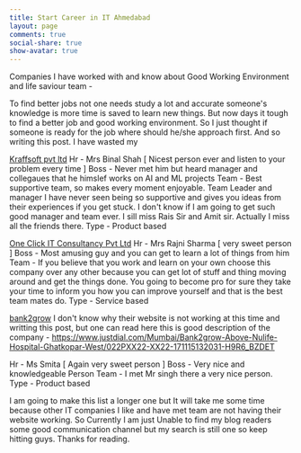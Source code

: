 ```yaml
---
title: Start Career in IT Ahmedabad
layout: page
comments: true
social-share: true
show-avatar: true
---
```


Companies I have worked with and know about Good Working Environment and life saviour team - 

To find better jobs not one needs study a lot  and accurate someone's knowledge is more time is saved to learn new things. But now days it tough to find a better job and good working environment. So I just thought if someone is ready for the job where should he/she approach first. And so writing this post. I have wasted my 


[Kraffsoft pvt ltd](http://kraffsoft.com/)
Hr - Mrs Binal Shah [ Nicest person ever and listen to your problem every time ]
Boss - Never met him but heard manager and collegaues that he himslef works on AI and ML projects
Team - Best supportive team, so makes every moment enjoyable. Team Leader and manager I have never seen being so supportive and gives you ideas from their experiences if you get stuck. I don't know if I am going to get such good manager and team ever. I sill miss Rais Sir and Amit sir. Actually I miss all the friends there. 
Type - Product based 

[One Click IT Consultancy Pvt Ltd](http://http://oneclickitsolution.com/)
Hr - Mrs Rajni Sharma [ very sweet person ]
Boss - Most amusing guy and you can get to learn a lot of things from him
Team - If you believe that you work and learn on your own choose this company over any other because you can get lot of stuff and thing moving around and get the things done. You going to become pro for sure they take your time to inform you how you can improve yourself and that is the best team mates do. 
Type - Service based 


[bank2grow](http://www.bank2grow.com) 
I don't know why their website is not working at this time and writting this post, but one can read here this is good description of the company - 
https://www.justdial.com/Mumbai/Bank2grow-Above-Nulife-Hospital-Ghatkopar-West/022PXX22-XX22-171115132031-H9R6_BZDET

Hr - Ms Smita [ Again very sweet person ]
Boss - Very nice and knowledgeable Person
Team - I met Mr singh there a very nice person.
Type - Product based 

I am going to make this list a longer one but It will take me some time because other IT companies I like and have met team are not having their website working. So Currently I am just Unable to find my blog readers some good communication channel but my search is still one so keep hitting guys. Thanks for reading.